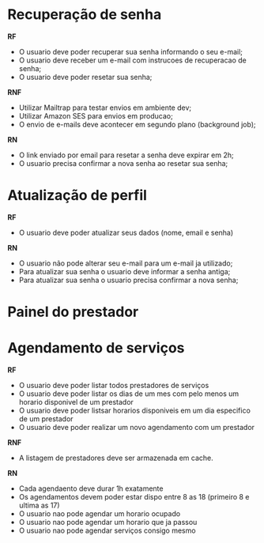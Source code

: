 # Recuperação de senha

**RF**

- O usuario deve poder recuperar sua senha informando o seu e-mail;
- O usuario deve receber um e-mail com instrucoes de recuperacao de senha;
- O usuario deve poder resetar sua senha;

**RNF**

- Utilizar Mailtrap para testar envios em ambiente dev;
- Utilizar Amazon SES para envios em producao;
- O envio de e-mails deve acontecer em segundo plano (background job);

**RN**
- O link enviado por email para resetar a senha deve expirar em 2h;
- O usuario precisa confirmar a nova senha ao resetar sua senha;

# Atualização de perfil

**RF**
- O usuario deve poder atualizar seus dados (nome, email e senha)

**RN**
- O usuario não pode alterar seu e-mail para um e-mail ja utilizado;
- Para atualizar sua senha o usuario deve informar a senha antiga;
- Para atualizar sua senha o usuario precisa confirmar a nova senha;

# Painel do prestador

# Agendamento de serviços

**RF**
- O usuario deve poder listar todos prestadores de serviços
- O usuario deve poder listar os dias de um mes com pelo menos um horario disponivel de um prestador
- O usuario deve poder listsar horarios disponiveis em um dia especifico de um prestador
- O usuario deve poder realizar um novo agendamento com um prestador

**RNF**
- A listagem de prestadores deve ser armazenada em cache.

**RN**
- Cada agendaento deve durar 1h exatamente
- Os agendamentos devem poder estar dispo entre 8 as 18 (primeiro 8 e ultima as 17)
- O usuario nao pode agendar um horario ocupado
- O usuario nao pode agendar um horario que ja passou
- O usuario nao pode agendar serviços consigo mesmo
